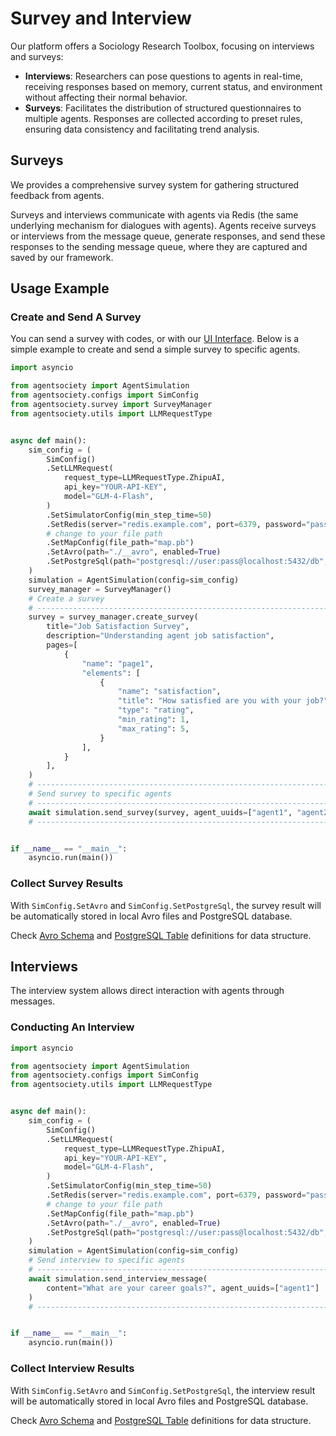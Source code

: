 # Survey and Interview

Our platform offers a Sociology Research Toolbox, focusing on interviews and surveys:

- **Interviews**: Researchers can pose questions to agents in real-time, receiving responses based on memory, current status, and environment without affecting their normal behavior.
- **Surveys**: Facilitates the distribution of structured questionnaires to multiple agents. Responses are collected according to preset rules, ensuring data consistency and facilitating trend analysis.

## Surveys

We provides a comprehensive survey system for gathering structured feedback from agents.

Surveys and interviews communicate with agents via Redis (the same underlying mechanism for dialogues with agents). 
Agents receive surveys or interviews from the message queue, generate responses, and send these responses to the sending message queue, where they are captured and saved by our framework.

## Usage Example

### Create and Send A Survey

You can send a survey with codes, or with our [UI Interface](../01-quick-start.md#ui-home-page).
Below is a simple example to create and send a simple survey to specific agents.

```python
import asyncio

from agentsociety import AgentSimulation
from agentsociety.configs import SimConfig
from agentsociety.survey import SurveyManager
from agentsociety.utils import LLMRequestType


async def main():
    sim_config = (
        SimConfig()
        .SetLLMRequest(
            request_type=LLMRequestType.ZhipuAI,
            api_key="YOUR-API-KEY",
            model="GLM-4-Flash",
        )
        .SetSimulatorConfig(min_step_time=50)
        .SetRedis(server="redis.example.com", port=6379, password="pass")
        # change to your file path
        .SetMapConfig(file_path="map.pb")
        .SetAvro(path="./__avro", enabled=True)
        .SetPostgreSql(path="postgresql://user:pass@localhost:5432/db", enabled=True)
    )
    simulation = AgentSimulation(config=sim_config)
    survey_manager = SurveyManager()
    # Create a survey
    # ------------------------------------------------------------------------#
    survey = survey_manager.create_survey(
        title="Job Satisfaction Survey",
        description="Understanding agent job satisfaction",
        pages=[
            {
                "name": "page1",
                "elements": [
                    {
                        "name": "satisfaction",
                        "title": "How satisfied are you with your job?",
                        "type": "rating",
                        "min_rating": 1,
                        "max_rating": 5,
                    }
                ],
            }
        ],
    )
    # ------------------------------------------------------------------------#
    # Send survey to specific agents
    # ------------------------------------------------------------------------#
    await simulation.send_survey(survey, agent_uuids=["agent1", "agent2"])
    # ------------------------------------------------------------------------#


if __name__ == "__main__":
    asyncio.run(main())

```

### Collect Survey Results

With `SimConfig.SetAvro` and `SimConfig.SetPostgreSql`, the survey result will be automatically stored in local Avro files and PostgreSQL database.

Check [Avro Schema](../07-advanced-usage/02-record-with-avro.md#survey) and [PostgreSQL Table](../07-advanced-usage/01-record-with-pgsql.md#survey) definitions for data structure.

## Interviews

The interview system allows direct interaction with agents through messages.

### Conducting An Interview

```python
import asyncio

from agentsociety import AgentSimulation
from agentsociety.configs import SimConfig
from agentsociety.utils import LLMRequestType


async def main():
    sim_config = (
        SimConfig()
        .SetLLMRequest(
            request_type=LLMRequestType.ZhipuAI,
            api_key="YOUR-API-KEY",
            model="GLM-4-Flash",
        )
        .SetSimulatorConfig(min_step_time=50)
        .SetRedis(server="redis.example.com", port=6379, password="pass")
        # change to your file path
        .SetMapConfig(file_path="map.pb")
        .SetAvro(path="./__avro", enabled=True)
        .SetPostgreSql(path="postgresql://user:pass@localhost:5432/db", enabled=True)
    )
    simulation = AgentSimulation(config=sim_config)
    # Send interview to specific agents
    # ------------------------------------------------------------------------#
    await simulation.send_interview_message(
        content="What are your career goals?", agent_uuids=["agent1"]
    )
    # ------------------------------------------------------------------------#


if __name__ == "__main__":
    asyncio.run(main())

```

### Collect Interview Results

With `SimConfig.SetAvro` and `SimConfig.SetPostgreSql`, the interview result will be automatically stored in local Avro files and PostgreSQL database.

Check [Avro Schema](../07-advanced-usage/02-record-with-avro.md#interview) and [PostgreSQL Table](../07-advanced-usage/01-record-with-pgsql.md#interview) definitions for data structure.

